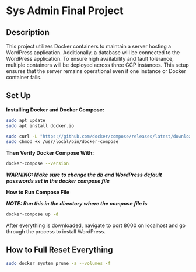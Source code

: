 # Sys Admin Final Project

## Description

This project utilizes Docker containers to maintain a server hosting a WordPress application. Additionally, a database will be connected to the WordPress application. To ensure high availability and fault tolerance, multiple containers will be deployed across three GCP instances. This setup ensures that the server remains operational even if one instance or Docker container fails.

## Set Up

**Installing Docker and Docker Compose:**

```Bash
sudo apt update
sudo apt install docker.io

sudo curl -L "https://github.com/docker/compose/releases/latest/download/docker-compose-$(uname -s)-$(uname -m)" -o /usr/local/bin/docker-compose
sudo chmod +x /usr/local/bin/docker-compose

```
**Then Verify Docker Compose With:**

```Bash
docker-compose --version
```
***WARNING: Make sure to change the db and WordPress default passwords set in the docker compose file***

**How to Run Compose File**

***NOTE: Run this in the directory where the compose file is***

```Bash
docker-compose up -d
```

After everything is downloaded, navigate to port 8000 on localhost and go through the process to install WordPress.

## How to Full Reset Everything

```Bash
sudo docker system prune -a --volumes -f
```
